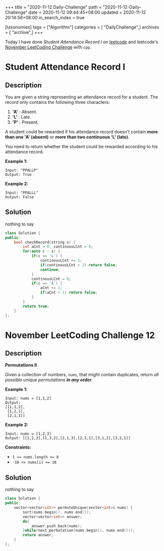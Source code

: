 +++
title = "2020-11-12 Daily-Challenge"
path = "2020-11-12-Daily-Challenge"
date = 2020-11-12 09:44:45+08:00
updated = 2020-11-12 20:14:58+08:00
in_search_index = true

[taxonomies]
tags = ["Algorithm"]
categories = [ "DailyChallenge",]
archives = [ "archive",]
+++

Today I have done *Student Attendance Record I* on [leetcode](https://leetcode.com/problems/student-attendance-record-i/) and leetcode's [November LeetCoding Challenge](https://leetcode.com/explore/challenge/card/november-leetcoding-challenge/565/week-2-november-8th-november-14th/3528/) with `cpp`.

<!-- more -->

# Student Attendance Record I

## Description

You are given a string representing an attendance record for a student. The record only contains the following three characters:

1. **'A'** : Absent.
2. **'L'** : Late.
3. **'P'** : Present.

A student could be rewarded if his attendance record doesn't contain **more than one 'A' (absent)** or **more than two continuous 'L' (late)**.

You need to return whether the student could be rewarded according to his attendance record.

**Example 1:**

```
Input: "PPALLP"
Output: True
```

**Example 2:**

```
Input: "PPALLL"
Output: False
```

## Solution

nothing to say

``` cpp
class Solution {
public:
    bool checkRecord(string s) {
        int aCnt = 0, continousLCnt = 0;
        for(auto c : s) {
            if(c == 'L') {
                continousLCnt += 1;
                if(continousLCnt > 2) return false;
                continue;
            }
            continousLCnt = 0;
            if(c == 'A') {
                aCnt += 1;
                if(aCnt > 1) return false;
            }
        }
        return true;
    }
};
```

# November LeetCoding Challenge 12

## Description

**Permutations II**

Given a collection of numbers, `nums`, that might contain duplicates, return *all possible unique permutations **in any order**.*

**Example 1:**

```
Input: nums = [1,1,2]
Output:
[[1,1,2],
 [1,2,1],
 [2,1,1]]
```

**Example 2:**

```
Input: nums = [1,2,3]
Output: [[1,2,3],[1,3,2],[2,1,3],[2,3,1],[3,1,2],[3,2,1]]
```

**Constraints:**

- `1 <= nums.length <= 8`
- `-10 <= nums[i] <= 10`

## Solution

nothing to say

``` cpp
class Solution {
public:
    vector<vector<int>> permuteUnique(vector<int>& nums) {
        sort(nums.begin(), nums.end());
        vector<vector<int>> answer;
        do{
            answer.push_back(nums);
        }while(next_permutation(nums.begin(), nums.end()));
        return answer;
    }
};
```

